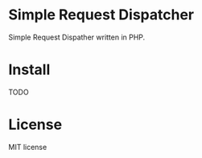 Simple Request Dispatcher
====================
Simple Request Dispather written in PHP.

Install
====================
TODO

License
====================
MIT license
